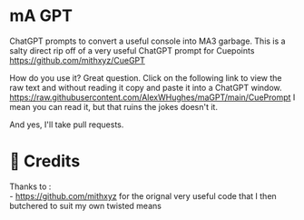 # mA GPT
ChatGPT prompts to convert a useful console into MA3 garbage. 
This is a salty direct rip off of a very useful ChatGPT prompt for Cuepoints https://github.com/mithxyz/CueGPT

How do you use it? Great question. Click on the following link to view the raw text and without reading it copy and paste it into a ChatGPT window. https://raw.githubusercontent.com/AlexWHughes/maGPT/main/CuePrompt
I mean you can read it, but that ruins the jokes doesn't it. 


And yes, I'll take pull requests. 
# 📝 Credits
Thanks to :<br> - https://github.com/mithxyz for the orignal very useful code that I then butchered to suit my own twisted means